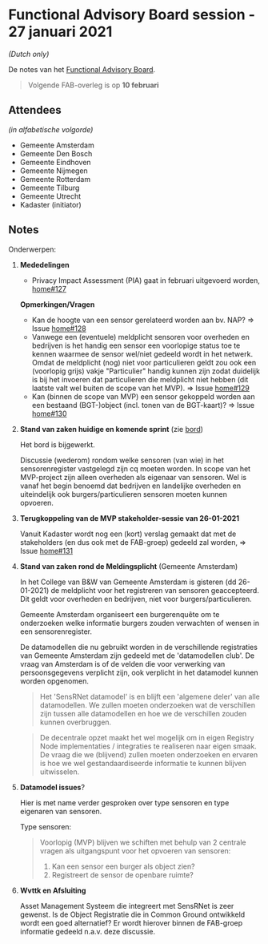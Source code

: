 # Functional Advisory Board session - 27 januari 2021

_(Dutch only)_

De notes van het [Functional Advisory Board](../FAB.md).

> Volgende FAB-overleg is op **10 februari**

## Attendees

_(in alfabetische volgorde)_

- Gemeente Amsterdam
- Gemeente Den Bosch
- Gemeente Eindhoven
- Gemeente Nijmegen
- Gemeente Rotterdam
- Gemeente Tilburg
- Gemeente Utrecht
- Kadaster (initiator)

## Notes

Onderwerpen:

1. **Mededelingen**
    - Privacy Impact Assessment (PIA) gaat in februari uitgevoerd worden, [home#127](https://github.com/kadaster-labs/sensrnet-home/issues/127)
   
    **Opmerkingen/Vragen**
   
    - Kan de hoogte van een sensor gerelateerd worden aan bv. NAP? => Issue [home#128](https://github.com/kadaster-labs/sensrnet-home/issues/128)
    - Vanwege een (eventuele) meldplicht sensoren voor overheden en bedrijven is het handig een sensor een voorlopige status toe te kennen waarmee de sensor wel/niet gedeeld wordt in het netwerk. Omdat de meldplicht (nog) niet voor particulieren geldt zou ook een (voorlopig grijs) vakje "Particulier" handig kunnen zijn zodat duidelijk is bij het invoeren dat particulieren die meldplicht niet hebben (dit laatste valt wel buiten de scope van het MVP). => Issue [home#129](https://github.com/kadaster-labs/sensrnet-home/issues/129)
    - Kan (binnen de scope van MVP) een sensor gekoppeld worden aan een bestaand (BGT-)object (incl. tonen van de BGT-kaart)? => Issue [home#130](https://github.com/kadaster-labs/sensrnet-home/issues/130)

2. **Stand van zaken huidige en komende sprint** (zie [bord](https://github.com/orgs/kadaster-labs/projects/1))
   
    Het bord is bijgewerkt.

    Discussie (wederom) rondom welke sensoren (van wie) in het sensorenregister vastgelegd zijn cq moeten worden. In scope van het MVP-project zijn alleen overheden als eigenaar van sensoren. Wel is vanaf het begin benoemd dat bedrijven en landelijke overheden en uiteindelijk ook burgers/particulieren sensoren moeten kunnen opvoeren.

3. **Terugkoppeling van de MVP stakeholder-sessie van 26-01-2021**
   
    Vanuit Kadaster wordt nog een (kort) verslag gemaakt dat met de stakeholders (en dus ook met de FAB-groep) gedeeld zal worden, => Issue [home#131](https://github.com/kadaster-labs/sensrnet-home/issues/131)

4. **Stand van zaken rond de Meldingsplicht** (Gemeente Amsterdam)
   
    In het College van B&W van Gemeente Amsterdam is gisteren (dd 26-01-2021) de meldplicht voor het registreren van sensoren geaccepteerd. Dit geldt voor overheden en bedrijven,  niet voor burgers/particulieren.
   
    Gemeente Amsterdam organiseert een burgerenquête om te onderzoeken welke informatie burgers zouden verwachten of wensen in een sensorenregister.
   
    De datamodellen die nu gebruikt worden in de verschillende registraties van Gemeente Amsterdam zijn gedeeld met de 'datamodellen club'. De vraag van Amsterdam is of de velden die voor verwerking van persoonsgegevens verplicht zijn, ook verplicht in het datamodel kunnen worden opgenomen.

      > Het 'SensRNet datamodel' is en blijft een 'algemene deler' van alle datamodellen. We zullen moeten onderzoeken wat de verschillen zijn tussen alle datamodellen en hoe we de verschillen zouden kunnen overbruggen.
       
      > De decentrale opzet maakt het wel mogelijk om in eigen Registry Node implementaties / integraties te realiseren naar eigen smaak. De vraag die we (blijvend) zullen moeten onderzoeken en ervaren is hoe we wel gestandaardiseerde informatie te kunnen blijven uitwisselen.

5. **Datamodel issues**?
   
    Hier is met name verder gesproken over type sensoren en type eigenaren van sensoren.
   
    Type sensoren:
      > Voorlopig (MVP) blijven we schiften met behulp van 2 centrale vragen als uitgangspunt voor het opvoeren van sensoren:
      > 1. Kan een sensor een burger als object zien?
      > 2. Registreert de sensor de openbare ruimte?

6. **Wvttk en Afsluiting**
   
    Asset Management Systeem die integreert met SensRNet is zeer gewenst. Is de Object Registratie die in Common Ground ontwikkeld wordt een goed alternatief? Er wordt hierover binnen de FAB-groep informatie gedeeld n.a.v. deze discussie.

